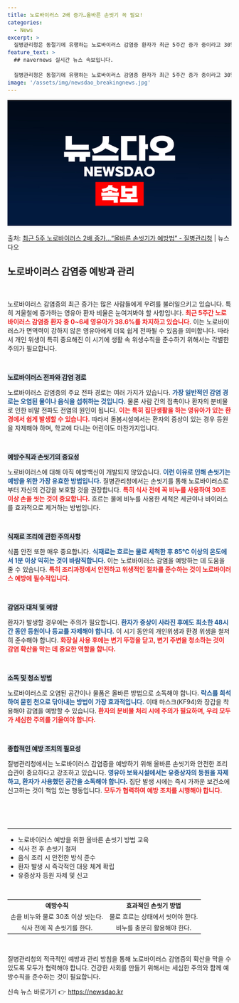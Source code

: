 ```yaml
---
title: 노로바이러스 2배 증가…올바른 손씻기 꼭 필요!
categories:
  - News
excerpt: >
  질병관리청은 동절기에 유행하는 노로바이러스 감염증 환자가 최근 5주간 증가 중이라고 30일 밝혔다. 특히 0…
feature_text: >
  ## navernews 실시간 뉴스 속보입니다.

  질병관리청은 동절기에 유행하는 노로바이러스 감염증 환자가 최근 5주간 증가 중이라고 30일 밝혔다. 특히 0…
image: '/assets/img/newsdao_breakingnews.jpg'
---
```


![뉴스다오 속보](/assets/img/newsdao_breakingnews.jpg)

<p>출처: <a href="https://newsdao.kr/2691" rel="dofollow">최근 5주 노로바이러스 2배 증가…“올바른 손씻기가 예방법”  - 질병관리청</a> | 뉴스다오</p>

<h2 data-ke-size="size26">노로바이러스 감염증 예방과 관리</h2>

<p data-ke-size="size16">&nbsp;</p>

노로바이러스 감염증의 최근 증가는 많은 사람들에게 우려를 불러일으키고 있습니다. 특히 겨울철에 증가하는 영유아 환자 비율은 눈여겨봐야 할 사항입니다. <b><span style="color: #ee2323;">최근 5주간 노로바이러스 감염증 환자 중 0~6세 영유아가 38.6%를 차지하고 있습니다.</span></b> 이는 노로바이러스가 면역력이 강하지 않은 영유아에게 더욱 쉽게 전파될 수 있음을 의미합니다. 따라서 개인 위생이 특히 중요해진 이 시기에 생활 속 위생수칙을 준수하기 위해서는 각별한 주의가 필요합니다. 

<p data-ke-size="size16">&nbsp;</p>

<b><span style="background-color: #21538527;">노로바이러스 전파와 감염 경로</span></b>

노로바이러스 감염증의 주요 전파 경로는 여러 가지가 있습니다. <b><span style="color: #1a5490;">가장 일반적인 감염 경로는 오염된 물이나 음식을 섭취하는 것입니다.</span></b> 물론 사람 간의 접촉이나 환자의 분비물로 인한 비말 전파도 전염의 원인이 됩니다. <b><span style="color: #ee2323;">이는 특히 집단생활을 하는 영유아가 있는 환경에서 쉽게 발생할 수 있습니다.</span></b> 따라서 돌봄시설에서는 환자의 증상이 있는 경우 등원을 자제해야 하며, 학교에 다니는 어린이도 마찬가지입니다. 

<p data-ke-size="size16">&nbsp;</p>

<b><span style="background-color: #21538527;">예방수칙과 손씻기의 중요성</span></b>

노로바이러스에 대해 아직 예방백신이 개발되지 않았습니다. <b><span style="color: #1a5490;">이런 이유로 인해 손씻기는 예방을 위한 가장 유효한 방법입니다.</span></b> 질병관리청에서는 손씻기를 통해 노로바이러스로부터 자신의 건강을 보호할 것을 권장합니다. <b><span style="color: #ee2323;">특히 식사 전에 꼭 비누를 사용하여 30초 이상 손을 씻는 것이 중요합니다.</span></b> 흐르는 물에 비누를 사용한 세척은 세균이나 바이러스를 효과적으로 제거하는 방법입니다.

<p data-ke-size="size16">&nbsp;</p>

<b><span style="background-color: #21538527;">식재료 조리에 관한 주의사항</span></b>

식품 안전 또한 매우 중요합니다. <b><span style="color: #1a5490;">식재료는 흐르는 물로 세척한 후 85℃ 이상의 온도에서 1분 이상 익히는 것이 바람직합니다.</span></b> 이는 노로바이러스 감염을 예방하는 데 도움을 줄 수 있습니다. <b><span style="color: #ee2323;">특히 조리과정에서 안전하고 위생적인 절차를 준수하는 것이 노로바이러스 예방에 필수적입니다.</span></b>

<p data-ke-size="size16">&nbsp;</p>

<b><span style="background-color: #21538527;">감염자 대처 및 예방</span></b>

환자가 발생할 경우에는 주의가 필요합니다. <b><span style="color: #1a5490;">환자가 증상이 사라진 후에도 최소한 48시간 동안 등원이나 등교를 자제해야 합니다.</span></b> 이 시기 동안의 개인위생과 환경 위생을 철저히 준수해야 합니다. <b><span style="color: #ee2323;">화장실 사용 후에는 변기 뚜껑을 닫고, 변기 주변을 청소하는 것이 감염 확산을 막는 데 중요한 역할을 합니다.</span></b>

<p data-ke-size="size16">&nbsp;</p>

<b><span style="background-color: #21538527;">소독 및 청소 방법</span></b>

노로바이러스로 오염된 공간이나 물품은 올바른 방법으로 소독해야 합니다. <b><span style="color: #1a5490;">락스를 희석하여 묻힌 천으로 닦아내는 방법이 가장 효과적입니다.</span></b> 이때 마스크(KF94)와 장갑을 착용해야 감염을 예방할 수 있습니다. <b><span style="color: #ee2323;">환자의 분비물 처리 시에 주의가 필요하며, 우리 모두가 세심한 주의를 기울여야 합니다.</span></b>

<p data-ke-size="size16">&nbsp;</p>

<b><span style="background-color: #21538527;">종합적인 예방 조치의 필요성</span></b>

질병관리청에서는 노로바이러스 감염증을 예방하기 위해 올바른 손씻기와 안전한 조리 습관이 중요하다고 강조하고 있습니다. <b><span style="color: #1a5490;">영유아 보육시설에서는 유증상자의 등원을 자제하고, 환자가 사용했던 공간을 소독해야 합니다.</span></b> 집단 발생 시에는 즉시 가까운 보건소에 신고하는 것이 책임 있는 행동입니다. <b><span style="color: #ee2323;">모두가 협력하여 예방 조치를 시행해야 합니다.</span></b>

<p data-ke-size="size16">&nbsp;</p>

<p data-ke-size="size16">&nbsp;</p>

<hr>

<ul>
    <li>노로바이러스 예방을 위한 올바른 손씻기 방법 교육</li>
    <li>식사 전 후 손씻기 철저</li>
    <li>음식 조리 시 안전한 방식 준수</li>
    <li>환자 발생 시 즉각적인 대응 체계 확립</li>
    <li>유증상자 등원 자제 및 신고</li>
</ul>

<p data-ke-size="size16">&nbsp;</p>

<table style="width: 100%; border-collapse: collapse;">
    <tr>
        <td style="text-align: center; height: 17px;"><b>예방수칙</b></td>
        <td style="text-align: center; height: 17px;"><b>효과적인 손씻기 방법</b></td>
    </tr>
    <tr>
        <td style="text-align: center; height: 17px;">손을 비누와 물로 30초 이상 씻는다.</td>
        <td style="text-align: center; height: 17px;">물로 흐르는 상태에서 씻어야 한다.</td>
    </tr>
    <tr>
        <td style="text-align: center; height: 17px;">식사 전에 꼭 손씻기를 한다.</td>
        <td style="text-align: center; height: 17px;">비누를 충분히 활용해야 한다.</td>
    </tr>
</table>

<p data-ke-size="size16">&nbsp;</p>

 질병관리청의 적극적인 예방과 관리 방침을 통해 노로바이러스 감염증의 확산을 막을 수 있도록 모두가 협력해야 합니다. 건강한 사회를 만들기 위해서는 세심한 주의와 함께 예방수칙을 준수하는 것이 필요합니다.  

신속 뉴스 바로가기 👉 <a href="https://newsdao.kr" rel="dofollow">https://newsdao.kr</a>


